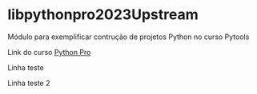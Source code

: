 # libpythonpro2023Upstream
Módulo para exemplificar contrução de projetos Python no curso Pytools

Link do curso [Python Pro](http://www.python.pro.br)
 

Linha teste

Linha teste 2